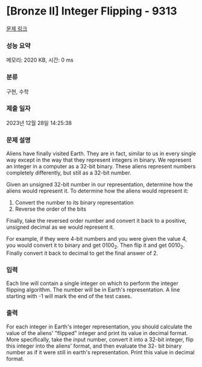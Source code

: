 # [Bronze II] Integer Flipping - 9313 

[문제 링크](https://www.acmicpc.net/problem/9313) 

### 성능 요약

메모리: 2020 KB, 시간: 0 ms

### 분류

구현, 수학

### 제출 일자

2023년 12월 28일 14:25:38

### 문제 설명

<p>Aliens have finally visited Earth. They are in fact, similar to us in every single way except in the way that they represent integers in binary. We represent an integer in a computer as a 32-bit binary. These aliens represent numbers completely differently, but still as a 32-bit number.</p>

<p>Given an unsigned 32-bit number in our representation, determine how the aliens would represent it. To determine how the aliens would represent it:</p>

<ol>
	<li>Convert the number to its binary representation</li>
	<li>Reverse the order of the bits</li>
</ol>

<p>Finally, take the reversed order number and convert it back to a positive, unsigned decimal as we would represent it.</p>

<p>For example, if they were 4-bit numbers and you were given the value 4, you would convert it to binary and get 0100<sub>2</sub>. Then flip it and get 0010<sub>2</sub>. Finally convert it back to decimal to get the final answer of 2.</p>

### 입력 

 <p>Each line will contain a single integer on which to perform the integer flipping algorithm. The number will be in Earth's representation. A line starting with -1 will mark the end of the test cases.</p>

### 출력 

 <p>For each integer in Earth's integer representation, you should calculate the value of the aliens' "flipped" integer and print its value in decimal format. More specifically, take the input number, convert it into a 32-bit integer, flip this integer into the aliens' format, and then evaluate the 32- bit binary number as if it were still in earth's representation. Print this value in decimal format.</p>

